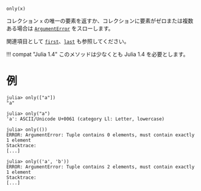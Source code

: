 ```
only(x)
```

コレクション `x` の唯一の要素を返すか、コレクションに要素がゼロまたは複数ある場合は [`ArgumentError`](@ref) をスローします。

関連項目として [`first`](@ref)、[`last`](@ref) も参照してください。

!!! compat "Julia 1.4"
    このメソッドは少なくとも Julia 1.4 を必要とします。


# 例

```jldoctest
julia> only(["a"])
"a"

julia> only("a")
'a': ASCII/Unicode U+0061 (category Ll: Letter, lowercase)

julia> only(())
ERROR: ArgumentError: Tuple contains 0 elements, must contain exactly 1 element
Stacktrace:
[...]

julia> only(('a', 'b'))
ERROR: ArgumentError: Tuple contains 2 elements, must contain exactly 1 element
Stacktrace:
[...]
```
